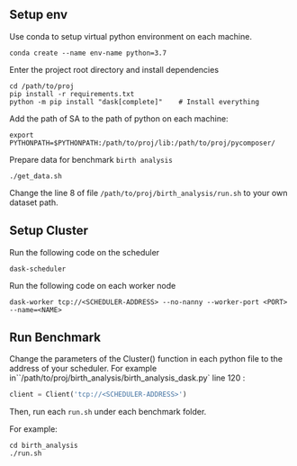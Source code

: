 ## Setup env

Use conda to setup virtual python environment on each machine.

```shell
conda create --name env-name python=3.7
```

Enter the project root directory and install dependencies

```shell
cd /path/to/proj
pip install -r requirements.txt
python -m pip install "dask[complete]"    # Install everything
```

Add the path of SA to the path of python on each machine:

```shell
export PYTHONPATH=$PYTHONPATH:/path/to/proj/lib:/path/to/proj/pycomposer/
```

Prepare data for benchmark `birth analysis`

```shell
./get_data.sh
```

Change the line 8 of file `/path/to/proj/birth_analysis/run.sh` to your own dataset path.

## Setup Cluster

Run the following code on the scheduler

```shell
dask-scheduler
```

Run the following code on each worker node

```
dask-worker tcp://<SCHEDULER-ADDRESS> --no-nanny --worker-port <PORT> --name=<NAME>
```

## Run Benchmark

Change the parameters of the Cluster() function in each python file to the address of your scheduler. For example in``/path/to/proj/birth_analysis/birth_analysis_dask.py` line 120 :

```python
client = Client('tcp://<SCHEDULER-ADDRESS>')
```

Then, run each `run.sh` under each benchmark folder.

For example:

```shell
cd birth_analysis
./run.sh
```


